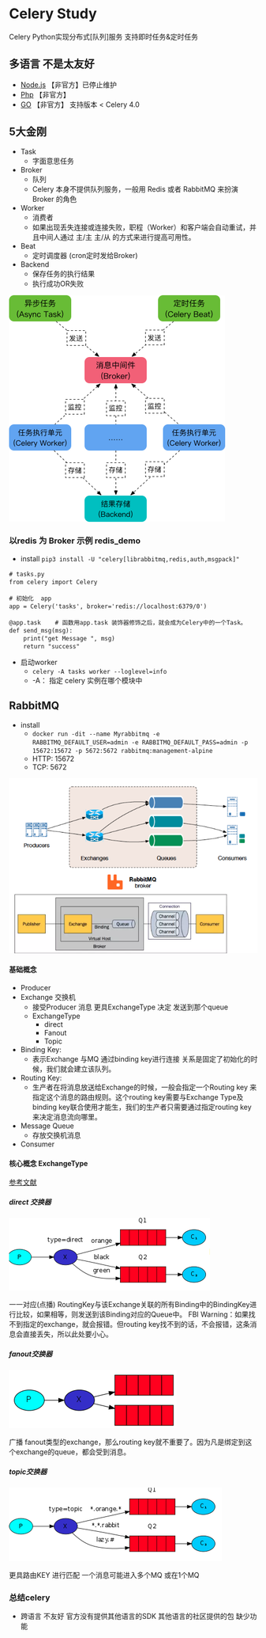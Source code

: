 # Celery Study
Celery Python实现分布式[队列]服务 支持即时任务&定时任务

## 多语言  不是太友好
- [Node.js](https://github.com/mher/node-celery) 【非官方】已停止维护
- [Php](https://github.com/gjedeer/celery-php)                【非官方】
- [GO](https://github.com/gocelery/gocelery)   【非官方】  支持版本 < Celery 4.0             

## 5大金刚
- Task
    - 字面意思任务
- Broker
    - 队列
    - Celery 本身不提供队列服务，一般用 Redis 或者 RabbitMQ 来扮演 Broker 的角色
- Worker
    - 消费者
    - 如果出现丢失连接或连接失败，职程（Worker）和客户端会自动重试，并且中间人通过 主/主 主/从 的方式来进行提高可用性。
- Beat
    - 定时调度器  (cron定时发给Broker)
- Backend
    - 保存任务的执行结果
    - 执行成功OR失败  

![Backend](./README/584bbf78e1783.png)

### 以redis 为 Broker 示例  redis_demo
- install `pip3 install -U "celery[librabbitmq,redis,auth,msgpack]"`
```python3
# tasks.py
from celery import Celery

# 初始化  app
app = Celery('tasks', broker='redis://localhost:6379/0')

@app.task    # 函数用app.task 装饰器修饰之后，就会成为Celery中的一个Task。
def send_msg(msg):
    print("get Message ", msg)
    return "success" 
```
- 启动worker
    - `celery -A tasks worker --loglevel=info` 
    - -A： 指定 celery 实例在哪个模块中


## RabbitMQ
- install
    - `docker run -dit --name Myrabbitmq -e RABBITMQ_DEFAULT_USER=admin -e RABBITMQ_DEFAULT_PASS=admin -p 15672:15672 -p 5672:5672 rabbitmq:management-alpine`
    - HTTP: 15672  
    - TCP: 5672

![](./README/20202000.png)
####  基础概念
- Producer
- Exchange 交换机 
    - 接受Producer 消息  更具ExchangeType 决定 发送到那个queue
    - ExchangeType  
        - direct
        - Fanout
        - Topic
- Binding Key:
    - 表示Exchange 与MQ 通过binding key进行连接 关系是固定了初始化的时候，我们就会建立该队列。
- Routing Key:
    - 生产者在将消息放送给Exchange的时候，一般会指定一个Routing key 来指定这个消息的路由规则。这个routing key需要与Exchange Type及binding key联合使用才能生，我们的生产者只需要通过指定routing key来决定消息流向哪里。
- Message Queue 
    - 存放交换机消息
- Consumer
#### 核心概念 ExchangeType
[参考文献](https://www.rabbitmq.com/tutorials/amqp-concepts.html)
##### direct 交换器
![](./README/scp1.png)

一一对应(点播)
RoutingKey与该Exchange关联的所有Binding中的BindingKey进行比较，如果相等，则发送到该Binding对应的Queue中。
FBI Warning：如果找不到指定的exchange，就会报错。但routing key找不到的话，不会报错，这条消息会直接丢失，所以此处要小心。

##### fanout交换器
![](./README/scp2.png)

广播
fanout类型的exchange，那么routing key就不重要了。因为凡是绑定到这个exchange的queue，都会受到消息。

##### topic交换器
![](./README/scp3.png)

更具路由KEY 进行匹配 一个消息可能进入多个MQ 或在1个MQ


### 总结celery
- 跨语言 不友好  官方没有提供其他语言的SDK  其他语言的社区提供的包 缺少功能
 
